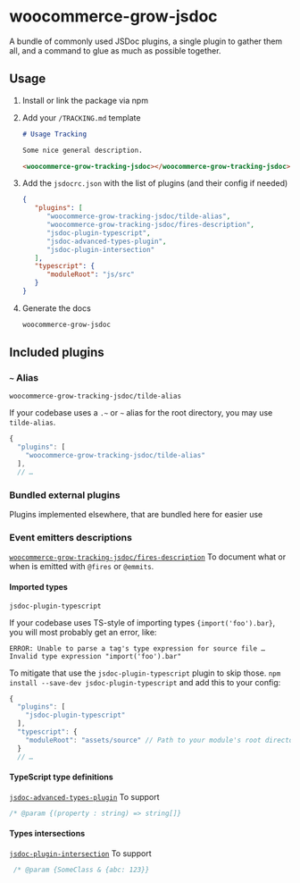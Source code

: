 # woocommerce-grow-jsdoc

A bundle of commonly used JSDoc plugins, a single plugin to gather them all, and a command to glue as much as possible together.

## Usage

1. Install or link the package via npm
2. Add your `/TRACKING.md` template

   ```md
   # Usage Tracking
   
   Some nice general description.
   
   <woocommerce-grow-tracking-jsdoc></woocommerce-grow-tracking-jsdoc>
   ```
3. Add the `jsdocrc.json` with the list of plugins (and their config if needed)
   ```json
   {
      "plugins": [
         "woocommerce-grow-tracking-jsdoc/tilde-alias",
         "woocommerce-grow-tracking-jsdoc/fires-description",
         "jsdoc-plugin-typescript",
         "jsdoc-advanced-types-plugin",
         "jsdoc-plugin-intersection"
      ],
      "typescript": {
         "moduleRoot": "js/src"
      }
   }
   ```
4. Generate the docs
   ```sh
   woocommerce-grow-jsdoc
   ```

## Included plugins

### `~` Alias
`woocommerce-grow-tracking-jsdoc/tilde-alias`

If your codebase uses a `.~` or `~` alias for the root directory, you may use `tilde-alias`.

```js
{
  "plugins": [
    "woocommerce-grow-tracking-jsdoc/tilde-alias"
  ],
  // …
```

### Bundled external plugins
Plugins implemented elsewhere, that are bundled here for easier use


### Event emitters descriptions
[`woocommerce-grow-tracking-jsdoc/fires-description`](https://github.com/woocommerce/grow/tree/add/jsdoc/packages/js/tracking-jsdoc#emitters)
To document what or when is emitted with `@fires` or `@emmits`.
#### Imported types
`jsdoc-plugin-typescript`

If your codebase uses TS-style of importing types `{import('foo').bar}`, you will most probably get an error, like:
```
ERROR: Unable to parse a tag's type expression for source file … Invalid type expression "import('foo').bar"
```

To mitigate that use the `jsdoc-plugin-typescript` plugin to skip those. `npm install --save-dev jsdoc-plugin-typescript` and add this to your config:
```js
{
  "plugins": [
    "jsdoc-plugin-typescript"
  ],
  "typescript": {
    "moduleRoot": "assets/source" // Path to your module's root directory.
  }
  // …
```

####  TypeScript type definitions
[`jsdoc-advanced-types-plugin`](https://github.com/tomalec/jsdoc-advanced-types-plugin#add/return-support)
To support 
```js
/* @param {(property : string) => string[]}
```

#### Types intersections
[`jsdoc-plugin-intersection`](https://www.npmjs.com/package/jsdoc-plugin-intersection)
To support
```js
 /* @param {SomeClass & {abc: 123}}
```